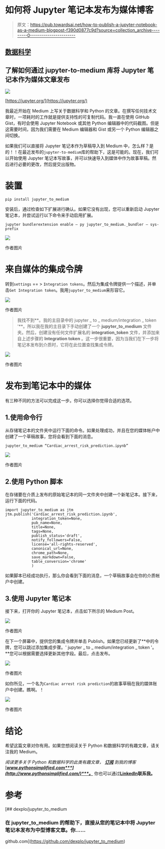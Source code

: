 # 如何将 Jupyter 笔记本发布为媒体博客

> 原文：<https://pub.towardsai.net/how-to-publish-a-jupyter-notebook-as-a-medium-blogpost-f390d0877c9d?source=collection_archive---------0----------------------->

## [数据科学](https://towardsai.net/p/category/data-science)

## 了解如何通过 jupyter-to-medium 库将 Jupyter 笔记本作为媒体文章发布

![](img/36597ee57fe1766961491d009596e5e7.png)

[https://jupyter.org/](https://jupyter.org/)

我最近开始在 Medium 上写关于数据科学和 Python 的文章。在撰写任何技术文章时，一项耗时的工作就是提供支持性的可复制代码。我一直在使用 GitHub Gist，有时会使用 Jupyter Notebook 或其他 Python 编辑器中的代码截图。但是这需要时间，因为我们需要在 Medium 编辑器和 Gist 或另一个 Python 编辑器之间切换。

如果我们可以直接将 Jupyter 笔记本作为草稿导入到 Medium 中，怎么样？是的！！在最近发布的`jupyter-to-medium`库的帮助下，这是可能的。现在，我们可以开始使用 Jupyter 笔记本写故事，并可以快速导入到媒体中作为故事草稿。然后进行必要的更改，然后提交出版物。

# 装置

```
pip install jupyter_to_medium
```

安装后，通过检查如下扩展进行确认。如果它没有出现，您可以重新启动 Jupyter 笔记本，并尝试运行以下命令来手动启用扩展。

```
jupyter bundlerextension enable — py jupyter_to_medium._bundler — sys-prefix
```

![](img/60bb5434d0d579279f4b4ec79ff399f6.png)

作者图片

# 来自媒体的集成令牌

转到`settings` == > `Integration tokens`。然后为集成令牌提供一个描述，并单击`Get Integration token`。我用`jupyter_to_medium`来形容它。

![](img/628c9767854e565b47596013079d3e7a.png)

作者图片

> 我找不到**。我的主目录中的 jupyter _ to _ medium/integration _ token '**。所以我在我的主目录下手动创建了一个 **jupyter_to_medium** 文件夹。然后，创建没有任何文件扩展名的 **integration_token** 文件，并添加来自上述步骤的 **Integration token** 。这一步很重要，因为当我们在下一步将笔记本发布到介质时，它将在此位置查找集成令牌。

![](img/22d0e06e5e746720483dcbdefa476388.png)

作者图片

# 发布到笔记本中的媒体

有三种不同的方法可以完成这一步。你可以选择你觉得合适的选项。

## 1.使用命令行

从存储笔记本的文件夹中运行下面的命令。如果处理成功，并且在您的媒体帐户中创建了一个草稿故事，您将会看到下面的消息。

```
jupyter_to_medium “Cardiac_arrest_risk_prediction.ipynb”
```

![](img/8b5426e6bd0fbb65838af85c8b4f8967.png)

作者图片

## 2.使用 Python 脚本

在存储要在介质上发布的原始笔记本的同一文件夹中创建一个新笔记本。接下来，运行下面的代码。

```
import jupyter_to_medium as jtm
jtm.publish('Cardiac_arrest_risk_prediction.ipynb',
            integration_token=None,
            pub_name=None,
            title=None,
            tags=None,
            publish_status='draft',
            notify_followers=False,
            license='all-rights-reserved',
            canonical_url=None,
            chrome_path=None,
            save_markdown=False,
            table_conversion='chrome'
            )
```

如果脚本已经成功执行，那么你会看到下面的消息，一个草稿故事会在你的介质帐户中创建。

## 3.使用 Jupyter 笔记本

接下来，打开你的 Jupyter 笔记本，点击如下所示的 Medium Post。

![](img/24a7480c4f94fb8c50c727fde8409972.png)

作者图片

在下一个屏幕中，提供您的集成令牌并单击 Publish。如果您已经更新了**中的令牌，您可以跳过添加集成步骤。' jupyter _ to _ medium/integration _ token '。**您可以根据需要选择更新其他字段。最后，点击发布。

![](img/4026a8b567eb0d38698d3d329ec69b69.png)

作者图片

如你所见，一个名为`Cardiac arrest risk prediction`的故事草稿在我的媒体账户中创建。瞧啊。！

![](img/79b8aa96c8c6690219dc25c7769c0219.png)

作者图片

# 结论

希望这篇文章对你有用。如果您想阅读关于 Python 和数据科学的有趣文章，请关注我的 Medium。

*阅读更多关于 Python 和数据科学的此类有趣文章，* [***订阅***](https://pythonsimplified.com/home/) *到我的博客*[***www.pythonsimplified.com***](http://www.pythonsimplified.com/)***。*** 你也可以通过[**LinkedIn**](https://www.linkedin.com/in/chetanambi/)**联系我。**

# 参考

[](https://github.com/dexplo/jupyter_to_medium) [## dexplo/jupyter_to_medium

### 在 jupyter_to_medium 的帮助下，直接从您的笔记本中将 Jupyter 笔记本发布为中型博客文章。你……

github.com](https://github.com/dexplo/jupyter_to_medium)